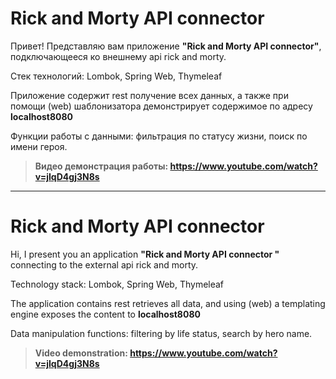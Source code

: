 # Rick and Morty API connector
Привет! Представляю вам приложение **"Rick and Morty API connector"**, подключающееся ко внешнему api rick and morty.

Стек технологий: Lombok, Spring Web, Thymeleaf

Приложение содержит rest получение всех данных, а также при помощи (web) шаблонизатора демонстрирует содержимое по адресу **localhost8080**

Функции работы с данными: фильтрация по статусу жизни, поиск по имени героя.

> **Видео демонстрация работы: https://www.youtube.com/watch?v=jIqD4gj3N8s**

---

# Rick and Morty API connector
Hi, I present you an application **"Rick and Morty API connector "** connecting to the external api rick and morty.

Technology stack: Lombok, Spring Web, Thymeleaf

The application contains rest retrieves all data, and using (web) a templating engine exposes the content to **localhost8080**

Data manipulation functions: filtering by life status, search by hero name.

> **Video demonstration: https://www.youtube.com/watch?v=jIqD4gj3N8s**